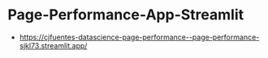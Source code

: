 # Page-Performance-App-Streamlit

- https://cjfuentes-datascience-page-performance--page-performance-sjkl73.streamlit.app/
